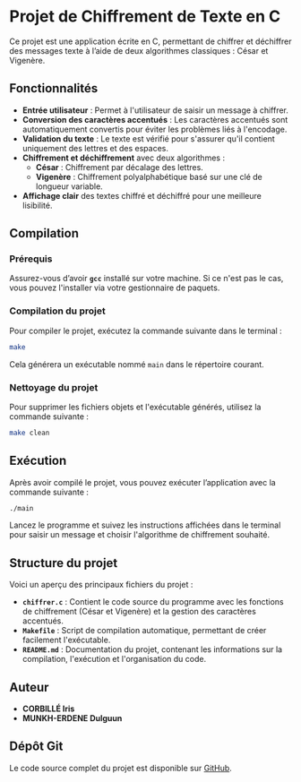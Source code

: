 
# Projet de Chiffrement de Texte en C

Ce projet est une application écrite en C, permettant de chiffrer et déchiffrer des messages texte à l’aide de deux algorithmes classiques : César et Vigenère.
## Fonctionnalités

- **Entrée utilisateur** : Permet à l'utilisateur de saisir un message à chiffrer.
- **Conversion des caractères accentués** : Les caractères accentués sont automatiquement convertis pour éviter les problèmes liés à l'encodage.
- **Validation du texte** : Le texte est vérifié pour s'assurer qu'il contient uniquement des lettres et des espaces.
- **Chiffrement et déchiffrement** avec deux algorithmes :
  - **César** : Chiffrement par décalage des lettres.
  - **Vigenère** : Chiffrement polyalphabétique basé sur une clé de longueur variable.
- **Affichage clair** des textes chiffré et déchiffré pour une meilleure lisibilité.

## Compilation

### Prérequis
Assurez-vous d’avoir **`gcc`** installé sur votre machine. Si ce n'est pas le cas, vous pouvez l'installer via votre gestionnaire de paquets.

### Compilation du projet
Pour compiler le projet, exécutez la commande suivante dans le terminal :
```bash
make
```
Cela générera un exécutable nommé `main` dans le répertoire courant.

### Nettoyage du projet
Pour supprimer les fichiers objets et l'exécutable générés, utilisez la commande suivante :
```bash
make clean
```

## Exécution

Après avoir compilé le projet, vous pouvez exécuter l’application avec la commande suivante :
```bash
./main
```
Lancez le programme et suivez les instructions affichées dans le terminal pour saisir un message et choisir l'algorithme de chiffrement souhaité.

## Structure du projet

Voici un aperçu des principaux fichiers du projet :

- **`chiffrer.c`** : Contient le code source du programme avec les fonctions de chiffrement (César et Vigenère) et la gestion des caractères accentués.
- **`Makefile`** : Script de compilation automatique, permettant de créer facilement l'exécutable.
- **`README.md`** : Documentation du projet, contenant les informations sur la compilation, l'exécution et l'organisation du code.

## Auteur

- **CORBILLÉ Iris**
- **MUNKH-ERDENE Dulguun**

## Dépôt Git

Le code source complet du projet est disponible sur [GitHub](https://github.com/Dulguun012/Chiffrement.git).
